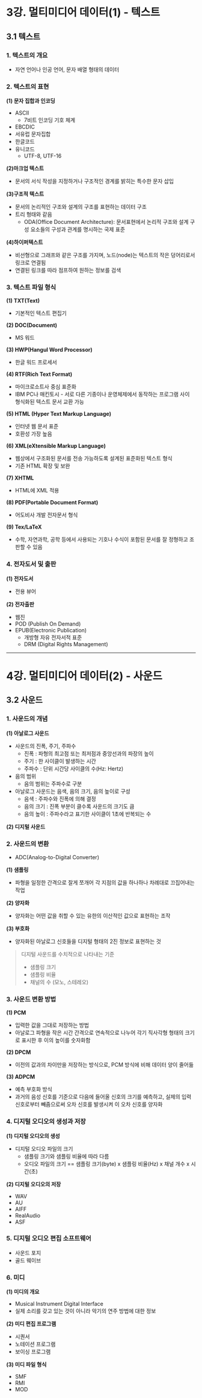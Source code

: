 # 3강. 멀티미디어 데이터(1) - 텍스트

## 3.1 텍스트

### 1. 텍스트의 개요
* 자연 언어나 인공 언어, 문자 배열 형태의 데이터

### 2. 텍스트의 표현

**(1) 문자 집합과 인코딩**
* ASCII
  * 7비트 인코딩 기호 체계
* EBCDIC
* 서유럽 문자집합
* 한글코드
* 유니코드
  * UTF-8, UTF-16

**(2)마크업 텍스트**
* 문서의 서식 작성을 지정하거나 구조적인 경계를 밝히는 특수한 문자 삽입

**(3)구조적 텍스트**
* 문서의 논리적인 구조와 설계의 구조를 표현하는 데이터 구조
* 트리 형태와 같음
  * ODA(Office Document Architecture): 문서표현에서 논리적 구조와 설계 구성 요소들의 구성과 관계를 명시하는 국제 표준

**(4)하이퍼텍스트**
* 비선형으로 그래프와 같은 구조를 가지며, 노드(node)는 텍스트의 작은 덩어리로서 링크로 연결됨
* 연결된 링크를 따라 점프하여 원하는 정보를 검색

### 3. 텍스트 파일 형식

**(1) TXT(Text)**
* 기본적인 텍스트 편집기

**(2) DOC(Document)**
* MS 워드

**(3) HWP(Hangul Word Processor)**
* 한글 워드 프로세서

**(4) RTF(Rich Text Format)**
* 마이크로소트사 중심 표준화
* IBM PC나 매킨토시 - 서로 다른 기종이나 운영체제에서 동작하는 프로그램 사이 형식화된 텍스트 문서 교환 가능

**(5) HTML (Hyper Text Markup Language)**
* 인터넷 웹 문서 표준
* 호환성 가장 높음

**(6) XML(eXtensible Markup Language)**
* 웹상에서 구조화된 문서를 전송 가능하도록 설계된 표준화된 텍스트 형식
* 기존 HTML 확장 및 보완

**(7) XHTML**
* HTML에 XML 적용

**(8) PDF(Portable Document Format)**
* 어도비사 개발 전자문서 형식

**(9) Tex/LaTeX**
* 수학, 자연과학, 공학 등에서 사용되는 기호나 수식이 포함된 문서를 잘 정형하고 조판할 수 있음

### 4. 전자도서 및 출판

**(1) 전자도서**
* 전용 뷰어

**(2) 전자출판**
* 웹진
* POD (Publish On Demand)
* EPUB(Electronic Publication)
  * 개방형 자유 전자서적 표준 
  * DRM (Digital Rights Management)

---
# 4강. 멀티미디어 데이터(2) - 사운드

## 3.2 사운드

### 1. 사운드의 개념


**(1) 아날로그 사운드**
* 사운드의 진폭, 주기, 주파수
  * 진폭 : 파형의 최고점 또는 최저점과 중앙선과의 파장의 높이
  * 주기 : 한 사이클이 발생하는 시간
  * 주파수 : 단위 시간당 사이클의 수(Hz: Hertz)
* 음의 범위
  * 음의 범위는 주파수로 구분
* 아날로그 사운드는 음색, 음의 크기, 음의 높이로 구성
  * 음색 : 주파수와 진폭에 의해 결정
  * 음의 크기 : 진폭 부분이 클수록 사운드의 크기도 큼
  * 음의 높이 : 주파수라고 표기한 사이클이 1초에 반복되는 수

**(2) 디지털 사운드**

### 2. 사운드의 변환

* ADC(Analog-to-Digital Converter)

**(1) 샘플링**
* 파형을 일정한 간격으로 잘게 쪼개어 각 지점의 값을 하나하나 차례대로 끄집어내는 작업

**(2) 양자화**
* 양자화는 어떤 값을 취할 수 있는 유한의 이산적인 값으로 표현하는 조작

**(3) 부호화**
* 양자화된 아날로그 신호들을 디지털 형태의 2진 정보로 표현하는 것

> 디지털 사운드를 수치적으로 나타내는 기준
> * 샘플링 크기
> * 샘플링 비율
> * 채널의 수 (모노, 스테레오)

### 3. 사운드 변환 방법

**(1) PCM**
* 입력한 값을 그대로 저장하는 방법
* 아날로그 파형을 작은 시간 간격으로 연속적으로 나누어 각기 직사각형 형태의 크기로 표시한 후 이의 높이를 숫자화함

**(2) DPCM**
* 이전의 값과의 차이만을 저장하는 방식으로, PCM 방식에 비해 데이터 양이 줄어듦

**(3) ADPCM**
* 예측 부호화 방식
* 과거의 음성 신호를 기준으로 다음에 들어올 신호의 크기를 예측하고, 실제의 입력 신호로부터 빼줌으로써 오차 신호를 발생시켜 이 오차 신호를 양자화


### 4. 디지털 오디오의 생성과 저장

**(1) 디지털 오디오의 생성**
* 디지털 오디오 파일의 크기
  * 샘플링 크기와 샘플링 비율에 따라 다름
  * 오디오 파일의 크기 == 샘플링 크기(byte) x 샘플링 비율(Hz) x 채널 개수 x 시간(초)

**(2) 디지털 오디오의 저장**
* WAV
* AU
* AIFF
* RealAudio
* ASF

### 5. 디지털 오디오 편집 소프트웨어
* 사운드 포지
* 골드 웨이브

### 6. 미디

**(1) 미디의 개요**
* Musical Instrument Digital Interface
* 실제 소리를 갖고 있는 것이 아니라 악기의 연주 방법에 대한 정보

**(2) 미디 편집 프로그램**
* 시퀀서
* 노테이션 프로그램
* 보이싱 프로그램

**(3) 미디 파일 형식**
* SMF
* RMI
* MOD